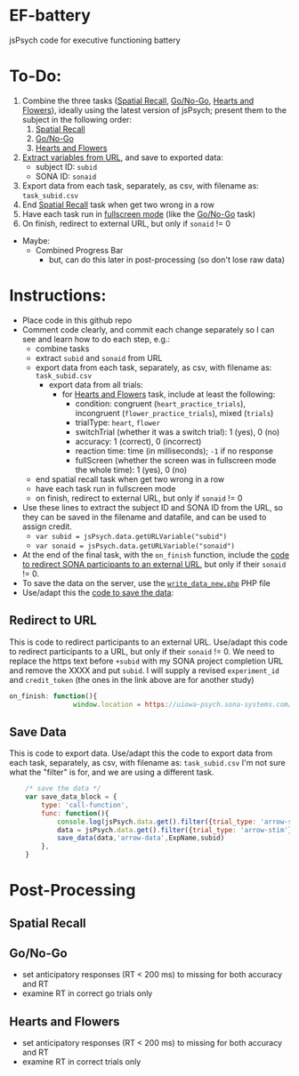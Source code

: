 # EF-battery
jsPsych code for executive functioning battery

# To-Do:

1. Combine the three tasks ([Spatial Recall](https://github.com/isaactpetersen/spatial-recall), [Go/No-Go](https://github.com/isaactpetersen/go-nogo), [Hearts and Flowers](https://github.com/isaactpetersen/jspsych-hearts-flowers)), ideally using the latest version of jsPsych; present them to the subject in the following order:
    1. [Spatial Recall](https://github.com/isaactpetersen/spatial-recall)
    1. [Go/No-Go](https://github.com/isaactpetersen/go-nogo)
    1. [Hearts and Flowers](https://github.com/isaactpetersen/jspsych-hearts-flowers)
1. [Extract variables from URL](https://www.jspsych.org/7.3/reference/jspsych-data/#jspsychdataurlvariables), and save to exported data: 
    - subject ID: `subid`
    - SONA ID: `sonaid`
1. Export data from each task, separately, as csv, with filename as: `task_subid.csv`
1. End [Spatial Recall](https://github.com/isaactpetersen/spatial-recall) task when get two wrong in a row
1. Have each task run in [fullscreen mode](https://www.jspsych.org/7.0/plugins/fullscreen/) (like the [Go/No-Go](https://github.com/isaactpetersen/go-nogo) task)
1. On finish, redirect to external URL, but only if `sonaid` != 0
- Maybe:
    - Combined Progress Bar
        - but, can do this later in post-processing (so don't lose raw data)

# Instructions:

- Place code in this github repo
- Comment code clearly, and commit each change separately so I can see and learn how to do each step, e.g.:
    - combine tasks
    - extract `subid` and `sonaid` from URL
    - export data from each task, separately, as csv, with filename as: `task_subid.csv`
        - export data from all trials:
            - for [Hearts and Flowers](https://github.com/isaactpetersen/jspsych-hearts-flowers) task, include at least the following:
                - condition: congruent (`heart_practice_trials`), incongruent (`flower_practice_trials`), mixed (`trials`)
                - trialType: `heart`, `flower`
                - switchTrial (whether it was a switch trial): 1 (yes), 0 (no)
                - accuracy: 1 (correct), 0 (incorrect)
                - reaction time: time (in milliseconds); `-1` if no response
                - fullScreen (whether the screen was in fullscreen mode the whole time): 1 (yes), 0 (no)
    - end spatial recall task when get two wrong in a row
    - have each task run in fullscreen mode
    - on finish, redirect to external URL, but only if `sonaid` != 0
- Use these lines to extract the subject ID and SONA ID from the URL, so they can be saved in the filename and datafile, and can be used to assign credit.
    - `var subid = jsPsych.data.getURLVariable("subid")`
    - `var sonaid = jsPsych.data.getURLVariable("sonaid")`
- At the end of the final task, with the `on_finish` function, include the [code to redirect SONA participants to an external URL](#redirect-to-url), but only if their `sonaid` != 0.
- To save the data on the server, use the [`write_data_new.php`](https://github.com/isaactpetersen/EF-battery/blob/main/write_data_new.php) PHP file
- Use/adapt this the [code to save the data](#save-data):

## Redirect to URL

This is code to redirect participants to an external URL.
Use/adapt this code to redirect participants to a URL, but only if their `sonaid` != 0.
We need to replace the https text before `+subid` with my SONA project completion URL and remove the XXXX and put `subid`.
I will supply a revised `experiment_id` and `credit_token` (the ones in the link above are for another study)

```js
on_finish: function(){
                window.location = https://uiowa-psych.sona-systems.com/webstudy_credit.aspx?experiment_id=476&credit_token=78a4b09dd29b421cb92b7ffa6db933d8&survey_code=+subid }
```

## Save Data

This is code to export data.
Use/adapt this the code to export data from each task, separately, as csv, with filename as: `task_subid.csv`
I'm not sure what the "filter" is for, and we are using a different task.

```js
    /* save the data */
    var save_data_block = {
        type: 'call-function',
        func: function(){
            console.log(jsPsych.data.get().filter({trial_type: 'arrow-stim'}).csv())//this should work
            data = jsPsych.data.get().filter({trial_type: 'arrow-stim'}).json()
            save_data(data,'arrow-data',ExpName,subid)
        },
    }
```

# Post-Processing

## Spatial Recall

## Go/No-Go

- set anticipatory responses (RT < 200 ms) to missing for both accuracy and RT
- examine RT in correct go trials only

## Hearts and Flowers

- set anticipatory responses (RT < 200 ms) to missing for both accuracy and RT
- examine RT in correct trials only

